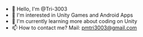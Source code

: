 - 👋 Hello, I'm @Tri-3003
- 👀 I'm interested in Unity Games and Android Apps
- 🌱 I'm currently learning more about coding on Unity
- 📫 How to contact me? Mail: pmtri3003@gmail.com

<!---
Tri-3003/Tri-3003 is a ✨ special ✨ repository because its `README.md` (this file) appears on your GitHub profile.
You can click the Preview link to take a look at your changes.
--->
